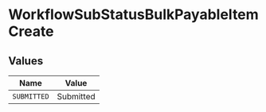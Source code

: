 # WorkflowSubStatusBulkPayableItemCreate


## Values

| Name        | Value       |
| ----------- | ----------- |
| `SUBMITTED` | Submitted   |